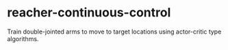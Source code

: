 # reacher-continuous-control
Train double-jointed arms to move to target locations using actor-critic type algorithms.
